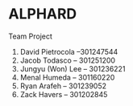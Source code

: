 # ALPHARD

Team Project

1. David Pietrocola –301247544 
2. Jacob Todasco – 301251200 
3. Jungyu (Won) Lee – 301236221 
4. Menal Humeda – 301160220 
5. Ryan Arafeh – 301239052 
6. Zack Havers – 301202845 
